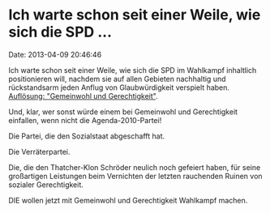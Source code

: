 Ich warte schon seit einer Weile, wie sich die SPD \...
=======================================================

Date: 2013-04-09 20:46:46

Ich warte schon seit einer Weile, wie sich die SPD im Wahlkampf
inhaltlich positionieren will, nachdem sie auf allen Gebieten nachhaltig
und rückstandsarm jeden Anflug von Glaubwürdigkeit verspielt haben.
[Auflösung: \"Gemeinwohl und
Gerechtigkeit\"](http://www.tlz.de/startseite/detail/-/specific/SPD-setzt-auf-Themen-Gemeinwohl-und-Gerechtigkeit-2024245729).

Und, klar, wer sonst würde einem bei Gemeinwohl und Gerechtigkeit
einfallen, wenn nicht die Agenda-2010-Partei!

Die Partei, die den Sozialstaat abgeschafft hat.

Die Verräterpartei.

Die, die den Thatcher-Klon Schröder neulich noch gefeiert haben, für
seine großartigen Leistungen beim Vernichten der letzten rauchenden
Ruinen von sozialer Gerechtigkeit.

DIE wollen jetzt mit Gemeinwohl und Gerechtigkeit Wahlkampf machen.
